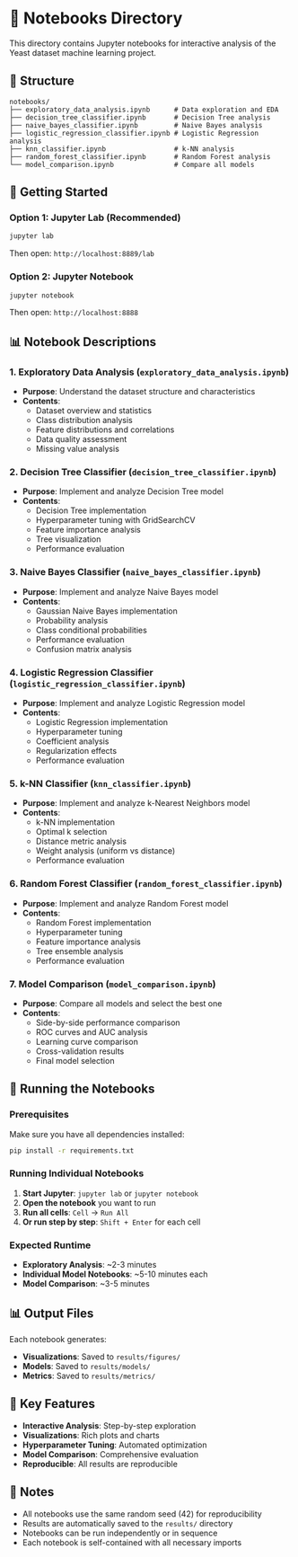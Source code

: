 # 📓 Notebooks Directory

This directory contains Jupyter notebooks for interactive analysis of the Yeast dataset machine learning project.

## 📁 Structure

```
notebooks/
├── exploratory_data_analysis.ipynb      # Data exploration and EDA
├── decision_tree_classifier.ipynb       # Decision Tree analysis
├── naive_bayes_classifier.ipynb         # Naive Bayes analysis
├── logistic_regression_classifier.ipynb # Logistic Regression analysis
├── knn_classifier.ipynb                 # k-NN analysis
├── random_forest_classifier.ipynb       # Random Forest analysis
└── model_comparison.ipynb               # Compare all models
```

## 🚀 Getting Started

### Option 1: Jupyter Lab (Recommended)
```bash
jupyter lab
```
Then open: `http://localhost:8889/lab`

### Option 2: Jupyter Notebook
```bash
jupyter notebook
```
Then open: `http://localhost:8888`

## 📊 Notebook Descriptions

### 1. **Exploratory Data Analysis** (`exploratory_data_analysis.ipynb`)
- **Purpose**: Understand the dataset structure and characteristics
- **Contents**:
  - Dataset overview and statistics
  - Class distribution analysis
  - Feature distributions and correlations
  - Data quality assessment
  - Missing value analysis

### 2. **Decision Tree Classifier** (`decision_tree_classifier.ipynb`)
- **Purpose**: Implement and analyze Decision Tree model
- **Contents**:
  - Decision Tree implementation
  - Hyperparameter tuning with GridSearchCV
  - Feature importance analysis
  - Tree visualization
  - Performance evaluation

### 3. **Naive Bayes Classifier** (`naive_bayes_classifier.ipynb`)
- **Purpose**: Implement and analyze Naive Bayes model
- **Contents**:
  - Gaussian Naive Bayes implementation
  - Probability analysis
  - Class conditional probabilities
  - Performance evaluation
  - Confusion matrix analysis

### 4. **Logistic Regression Classifier** (`logistic_regression_classifier.ipynb`)
- **Purpose**: Implement and analyze Logistic Regression model
- **Contents**:
  - Logistic Regression implementation
  - Hyperparameter tuning
  - Coefficient analysis
  - Regularization effects
  - Performance evaluation

### 5. **k-NN Classifier** (`knn_classifier.ipynb`)
- **Purpose**: Implement and analyze k-Nearest Neighbors model
- **Contents**:
  - k-NN implementation
  - Optimal k selection
  - Distance metric analysis
  - Weight analysis (uniform vs distance)
  - Performance evaluation

### 6. **Random Forest Classifier** (`random_forest_classifier.ipynb`)
- **Purpose**: Implement and analyze Random Forest model
- **Contents**:
  - Random Forest implementation
  - Hyperparameter tuning
  - Feature importance analysis
  - Tree ensemble analysis
  - Performance evaluation

### 7. **Model Comparison** (`model_comparison.ipynb`)
- **Purpose**: Compare all models and select the best one
- **Contents**:
  - Side-by-side performance comparison
  - ROC curves and AUC analysis
  - Learning curve comparison
  - Cross-validation results
  - Final model selection

## 🔧 Running the Notebooks

### Prerequisites
Make sure you have all dependencies installed:
```bash
pip install -r requirements.txt
```

### Running Individual Notebooks
1. **Start Jupyter**: `jupyter lab` or `jupyter notebook`
2. **Open the notebook** you want to run
3. **Run all cells**: `Cell` → `Run All`
4. **Or run step by step**: `Shift + Enter` for each cell

### Expected Runtime
- **Exploratory Analysis**: ~2-3 minutes
- **Individual Model Notebooks**: ~5-10 minutes each
- **Model Comparison**: ~3-5 minutes

## 📊 Output Files

Each notebook generates:
- **Visualizations**: Saved to `results/figures/`
- **Models**: Saved to `results/models/`
- **Metrics**: Saved to `results/metrics/`

## 🎯 Key Features

- **Interactive Analysis**: Step-by-step exploration
- **Visualizations**: Rich plots and charts
- **Hyperparameter Tuning**: Automated optimization
- **Model Comparison**: Comprehensive evaluation
- **Reproducible**: All results are reproducible

## 📝 Notes

- All notebooks use the same random seed (42) for reproducibility
- Results are automatically saved to the `results/` directory
- Notebooks can be run independently or in sequence
- Each notebook is self-contained with all necessary imports

